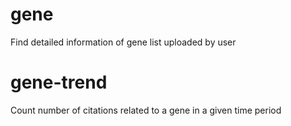 gene
====
Find detailed information of gene list uploaded by user

gene-trend
==========
Count number of citations related to a gene in a given time period
